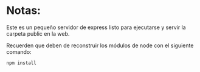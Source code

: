 # Notas:

Este es un pequeño servidor de express listo para ejecutarse y servir la carpeta public en la web.

Recuerden que deben de reconstruir los módulos de node con el siguiente comando:

```
npm install
```